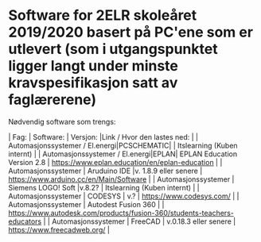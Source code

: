 # Software for 2ELR skoleåret 2019/2020 basert på PC'ene som er utlevert (som i utgangspunktet ligger langt under minste kravspesifikasjon satt av faglærerene)

Nødvendig software som trengs:

|  Fag:      | Software:          | Versjon:  |Link / Hvor den lastes ned: |
| Automasjonssystemer / El.energi|PCSCHEMATIC| | Itslearning (Kuben internt) |
| Automasjonssystemer / El.energi|EPLAN| EPLAN Education Version 2.8 | https://www.eplan.education/en/eplan-education |
| Automasjonssystemer     | Aruduino IDE |v. 1.8.9 eller senere | https://www.arduino.cc/en/Main/Software |
| Automasjonssystemer     | Siemens LOGO! Soft |v.8.2? | Itslearning (Kuben internt) |
| Automasjonssystemer     | CODESYS | v.? | https://www.codesys.com/ |
| Automasjonssystemer     | Autodest Fusion 360  |  | https://www.autodesk.com/products/fusion-360/students-teachers-educators |
| Automasjonssystemer     | FreeCAD  | v.0.18.3 eller senere | https://www.freecadweb.org/ |
